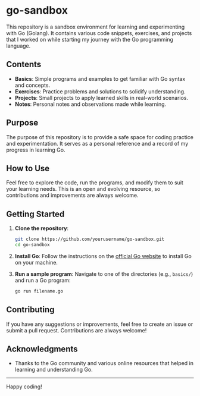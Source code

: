 # go-sandbox

This repository is a sandbox environment for learning and experimenting with Go (Golang). It contains various code snippets, exercises, and projects that I worked on while starting my journey with the Go programming language.

## Contents

- **Basics**: Simple programs and examples to get familiar with Go syntax and concepts.
- **Exercises**: Practice problems and solutions to solidify understanding.
- **Projects**: Small projects to apply learned skills in real-world scenarios.
- **Notes**: Personal notes and observations made while learning.

## Purpose

The purpose of this repository is to provide a safe space for coding practice and experimentation. It serves as a personal reference and a record of my progress in learning Go.

## How to Use

Feel free to explore the code, run the programs, and modify them to suit your learning needs. This is an open and evolving resource, so contributions and improvements are always welcome.

## Getting Started

1. **Clone the repository**:

   ```sh
   git clone https://github.com/yourusername/go-sandbox.git
   cd go-sandbox
   ```

2. **Install Go**:
   Follow the instructions on the [official Go website](https://golang.org/doc/install) to install Go on your machine.

3. **Run a sample program**:
   Navigate to one of the directories (e.g., `basics/`) and run a Go program:
   ```sh
   go run filename.go
   ```

## Contributing

If you have any suggestions or improvements, feel free to create an issue or submit a pull request. Contributions are always welcome!

## Acknowledgments

- Thanks to the Go community and various online resources that helped in learning and understanding Go.

---

Happy coding!
